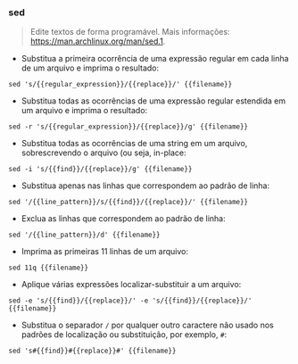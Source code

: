 ### sed

> Edite textos de forma programável.
> Mais informações: <https://man.archlinux.org/man/sed.1>.

- Substitua a primeira ocorrência de uma expressão regular em cada linha de um arquivo e imprima o resultado:

`sed 's/{{regular_expression}}/{{replace}}/' {{filename}}`

- Substitua todas as ocorrências de uma expressão regular estendida em um arquivo e imprima o resultado:

`sed -r 's/{{regular_expression}}/{{replace}}/g' {{filename}}`

- Substitua todas as ocorrências de uma string em um arquivo, sobrescrevendo o arquivo (ou seja, in-place:

`sed -i 's/{{find}}/{{replace}}/g' {{filename}}`

- Substitua apenas nas linhas que correspondem ao padrão de linha:

`sed '/{{line_pattern}}/s/{{find}}/{{replace}}/' {{filename}}`

- Exclua as linhas que correspondem ao padrão de linha:

`sed '/{{line_pattern}}/d' {{filename}}`

- Imprima as primeiras 11 linhas de um arquivo:

`sed 11q {{filename}}`

- Aplique várias expressões localizar-substituir a um arquivo:

`sed -e 's/{{find}}/{{replace}}/' -e 's/{{find}}/{{replace}}/' {{filename}}`

- Substitua o separador `/` por qualquer outro caractere não usado nos padrões de localização ou substituição, por exemplo, `#`:

`sed 's#{{find}}#{{replace}}#' {{filename}}`
